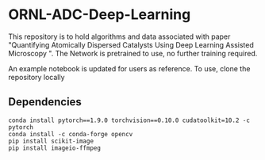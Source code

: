 # ORNL-ADC-Deep-Learning

This repository is to hold algorithms and data associated with paper "Quantifying Atomically Dispersed Catalysts Using Deep Learning Assisted Microscopy
". The Network is pretrained to use, no further training required.

An example notebook is updated for users as reference. To use, clone the repository locally

## Dependencies

```
conda install pytorch==1.9.0 torchvision==0.10.0 cudatoolkit=10.2 -c pytorch
conda install -c conda-forge opencv
pip install scikit-image
pip install imageio-ffmpeg
```
